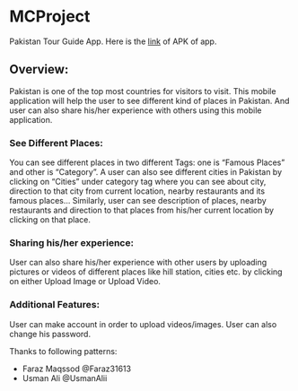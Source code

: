 # MCProject
Pakistan Tour Guide App. 
Here is the [link](https://drive.google.com/drive/folders/1KfnVNCWqBT6hTQTisny5S2I6Vox8o6Vf?usp=sharing) of APK of app. 
## Overview:
Pakistan is one of the top most countries for visitors to visit. This mobile application will help the user to see different kind of places in Pakistan. And user can also share his/her experience with others using this mobile application.
### See Different Places:
You can see different places in two different Tags: 
one is “Famous Places” and other is “Category”.
A user can also see different cities in Pakistan by clicking on “Cities” under category tag where you can see about city, direction to that city from current location, nearby restaurants and its famous places… Similarly, user can see description of places, nearby restaurants and direction to that places from his/her current location by clicking on that place.
### Sharing his/her experience:
User can also share his/her experience with other users by uploading pictures or videos of different places like hill station, cities etc. by clicking on either Upload Image or Upload Video.
### Additional Features:
User can make account in order to upload videos/images. User can also change his password.

Thanks to following patterns: 
- Faraz Maqssod @Faraz31613
- Usman Ali @UsmanAlii
